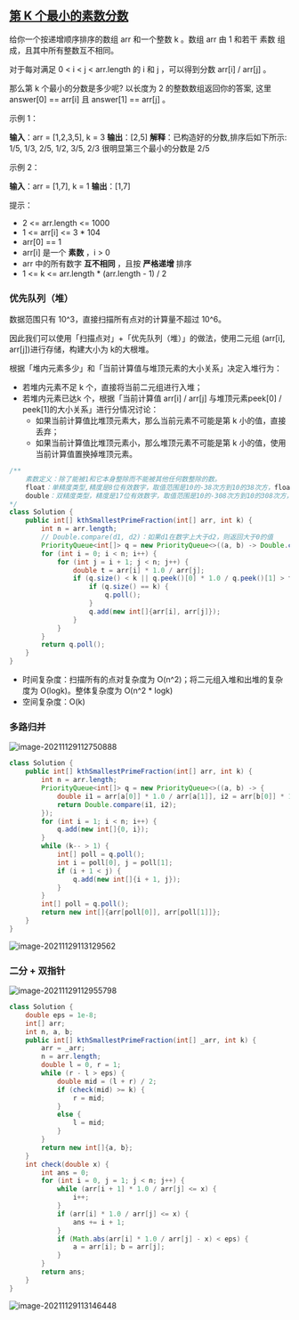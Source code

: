 ## [第 K 个最小的素数分数](https://leetcode-cn.com/problems/k-th-smallest-prime-fraction/)

给你一个按递增顺序排序的数组 arr 和一个整数 k 。数组 arr 由 1 和若干 素数  组成，且其中所有整数互不相同。

对于每对满足 0 < i < j < arr.length 的 i 和 j ，可以得到分数 arr[i] / arr[j] 。

那么第 k 个最小的分数是多少呢?  以长度为 2 的整数数组返回你的答案, 这里 answer[0] == arr[i] 且 answer[1] == arr[j] 。


示例 1：

**输入**：arr = [1,2,3,5], k = 3
**输出**：[2,5]
**解释**：已构造好的分数,排序后如下所示: 
1/5, 1/3, 2/5, 1/2, 3/5, 2/3
很明显第三个最小的分数是 2/5

示例 2：

**输入**：arr = [1,7], k = 1
**输出**：[1,7]


提示：

- 2 <= arr.length <= 1000
- 1 <= arr[i] <= 3 * 104
- arr[0] == 1
- arr[i] 是一个 **素数** ，i > 0
- arr 中的所有数字 **互不相同** ，且按 **严格递增** 排序
- 1 <= k <= arr.length * (arr.length - 1) / 2

### 优先队列（堆）

数据范围只有 10^3，直接扫描所有点对的计算量不超过 10^6。

因此我们可以使用「扫描点对」+「优先队列（堆）」的做法，使用二元组 (arr[i], arr[j])进行存储，构建大小为 k的大根堆。

根据「堆内元素多少」和「当前计算值与堆顶元素的大小关系」决定入堆行为：

- 若堆内元素不足 k 个，直接将当前二元组进行入堆；
- 若堆内元素已达k 个，根据「当前计算值 arr[i] / arr[j] 与堆顶元素peek[0] / peek[1]的大小关系」进行分情况讨论：
  - 如果当前计算值比堆顶元素大，那么当前元素不可能是第 k 小的值，直接丢弃；
  - 如果当前计算值比堆顶元素小，那么堆顶元素不可能是第 k 小的值，使用当前计算值置换掉堆顶元素。

```java
/** 
    素数定义：除了能被1和它本身整除而不能被其他任何数整除的数。
    float：单精度类型,精度是8位有效数字，取值范围是10的-38次方到10的38次方，float占用4个字节的存储空间
    double：双精度类型，精度是17位有效数字，取值范围是10的-308次方到10的308次方，double占用8个字节的存储空间
*/ 
class Solution {
    public int[] kthSmallestPrimeFraction(int[] arr, int k) {
        int n = arr.length;
        // Double.compare(d1, d2)：如果d1在数字上大于d2，则返回大于0的值
        PriorityQueue<int[]> q = new PriorityQueue<>((a, b) -> Double.compare(b[0] * 1.0 / b[1], a[0] * 1.0 / a[1]));
        for (int i = 0; i < n; i++) {
            for (int j = i + 1; j < n; j++) {
                double t = arr[i] * 1.0 / arr[j];
                if (q.size() < k || q.peek()[0] * 1.0 / q.peek()[1] > t) {
                    if (q.size() == k) {
                        q.poll();
                    }
                    q.add(new int[]{arr[i], arr[j]});
                }
            }
        }
        return q.poll();
    }
}
```

- 时间复杂度：扫描所有的点对复杂度为 O(n^2)；将二元组入堆和出堆的复杂度为 O(logk)。整体复杂度为 O(n^2 * logk)
- 空间复杂度：O(k)

### 多路归并

![image-20211129112750888](C:\Users\Administrator\AppData\Roaming\Typora\typora-user-images\image-20211129112750888.png)

```java
class Solution {
    public int[] kthSmallestPrimeFraction(int[] arr, int k) {
        int n = arr.length;
        PriorityQueue<int[]> q = new PriorityQueue<>((a, b) -> {
            double i1 = arr[a[0]] * 1.0 / arr[a[1]], i2 = arr[b[0]] * 1.0 / arr[b[1]];
            return Double.compare(i1, i2);
        });
        for (int i = 1; i < n; i++) {
            q.add(new int[]{0, i});
        }
        while (k-- > 1) {
            int[] poll = q.poll();
            int i = poll[0], j = poll[1];
            if (i + 1 < j) {
                q.add(new int[]{i + 1, j});
            }
        }
        int[] poll = q.poll();
        return new int[]{arr[poll[0]], arr[poll[1]]};
    }
}
```

![image-20211129113129562](C:\Users\Administrator\AppData\Roaming\Typora\typora-user-images\image-20211129113129562.png)

### 二分 + 双指针

![image-20211129112955798](C:\Users\Administrator\AppData\Roaming\Typora\typora-user-images\image-20211129112955798.png)

```java
class Solution {
    double eps = 1e-8;
    int[] arr;
    int n, a, b;
    public int[] kthSmallestPrimeFraction(int[] _arr, int k) {
        arr = _arr;
        n = arr.length;
        double l = 0, r = 1;
        while (r - l > eps) {
            double mid = (l + r) / 2;
            if (check(mid) >= k) {
                r = mid;
            }
            else {
                l = mid;
            }
        }
        return new int[]{a, b};
    }
    int check(double x) {
        int ans = 0;
        for (int i = 0, j = 1; j < n; j++) {
            while (arr[i + 1] * 1.0 / arr[j] <= x) {
                i++;
            }
            if (arr[i] * 1.0 / arr[j] <= x) {
                ans += i + 1;
            }
            if (Math.abs(arr[i] * 1.0 / arr[j] - x) < eps) {
                a = arr[i]; b = arr[j];
            }
        }
        return ans;
    }
}
```

![image-20211129113146448](C:\Users\Administrator\AppData\Roaming\Typora\typora-user-images\image-20211129113146448.png)

